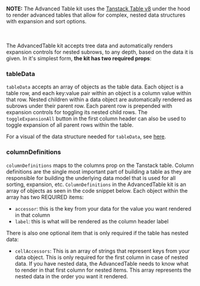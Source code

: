 **NOTE:** The Advanced Table kit uses the [Tanstack Table v8](https://tanstack.com/table/v8/docs/introduction) under the hood to render advanced tables that allow for complex, nested data structures with expansion and sort options.
<br />
<br />
<br />

The AdvancedTable kit accepts tree data and automatically renders expansion controls for nested subrows, to any depth, based on the data it is given. In it's simplest form, __the kit has two required props__:

### tableData

`tableData` accepts an array of objects as the table data. Each object is a table row, and each key:value pair within an object is a column value within that row. Nested children within a data object are automatically rendered as subrows under their parent row. Each parent row is prepended with expansion controls for toggling its nested child rows. The `toggleExpansionAll` button in the first column header can also be used to toggle expansion of all parent rows within the table.

For a visual of the data structure needed for `tableData`, see [here](https://github.com/powerhome/playbook/tree/master/playbook/app/pb_kits/playbook/pb_advanced_table#readme).

### columnDefinitions

`columnDefinitions` maps to the columns prop on the Tanstack table. Column definitions are the single most important part of building a table as they are responsible for building the underlying data model that is used for all sorting, expansion, etc. `ColumnDefinitions` in the AdvancedTable kit is an array of objects as seen in the code snippet below. Each object within the array has two REQUIRED items:

- `accessor`: this is the key from your data for the value you want rendered in that column
- `label`: this is what will be rendered as the column header label

There is also one optional item that is only required if the table has nested data: 

- `cellAccessors`: This is an array of strings that represent keys from your data object. This is only required for the first column in case of nested data. If you have nested data, the AdvancedTable needs to know what to render in that first column for nested items. This array represents the nested data in the order you want it rendered.